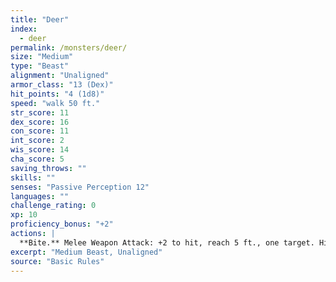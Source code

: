 ```yaml
---
title: "Deer"
index:
  - deer
permalink: /monsters/deer/
size: "Medium"
type: "Beast"
alignment: "Unaligned"
armor_class: "13 (Dex)"
hit_points: "4 (1d8)"
speed: "walk 50 ft."
str_score: 11
dex_score: 16
con_score: 11
int_score: 2
wis_score: 14
cha_score: 5
saving_throws: ""
skills: ""
senses: "Passive Perception 12"
languages: ""
challenge_rating: 0
xp: 10
proficiency_bonus: "+2"
actions: |
  **Bite.** Melee Weapon Attack: +2 to hit, reach 5 ft., one target. Hit: 2 (1d4) piercing damage.
excerpt: "Medium Beast, Unaligned"
source: "Basic Rules"
---
```

